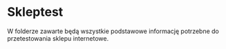 # Skleptest
W folderze zawarte będą wszystkie podstawowe informację potrzebne do przetestowania sklepu internetowe.

